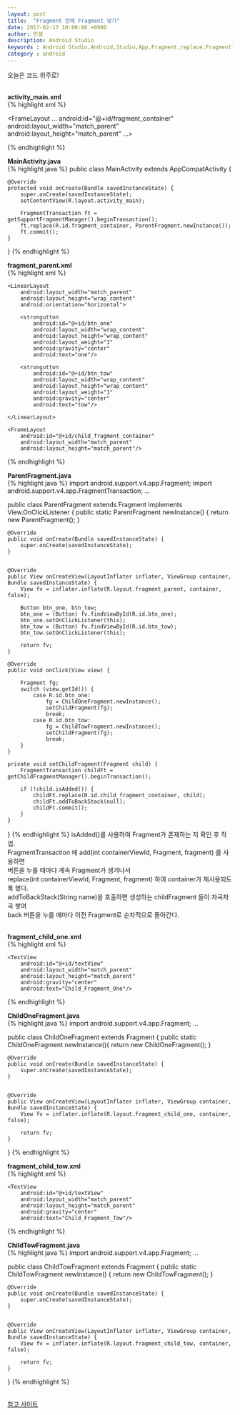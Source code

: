 ```yaml
---
layout: post
title:  "Fragment 안에 Fragment 넣기"
date: 2017-02-17 10:00:00 +0900
author: 민갤
description: Android Studio 
keywords : Android Studio,Android,Studio,App,Fragment,replace,FragmentTransaction
category : android
---
```

오늘은 코드 위주로!<br>
<br>

<strong>activity_main.xml</strong><br>
{% highlight xml %}
<?xml version="1.0" encoding="utf-8"?>
<FrameLayout
    ...
    android:id="@+id/fragment_container"
    android:layout_width="match_parent"
    android:layout_height="match_parent"
    ...>

</FrameLayout>
{% endhighlight %}
<br>

<strong>MainActivity.java</strong><br>
{% highlight java %}
public class MainActivity extends AppCompatActivity {

    @Override
    protected void onCreate(Bundle savedInstanceState) {
        super.onCreate(savedInstanceState);
        setContentView(R.layout.activity_main);

        FragmentTransaction ft = getSupportFragmentManager().beginTransaction();
        ft.replace(R.id.fragment_container, ParentFragment.newInstance());
        ft.commit();
    }
}
{% endhighlight %}
<br>

<strong>fragment_parent.xml</strong><br>
{% highlight xml %}
<?xml version="1.0" encoding="utf-8"?>
<LinearLayout xmlns:android="http://schemas.android.com/apk/res/android"
              android:layout_width="match_parent"
              android:layout_height="match_parent"
              android:orientation="vertical">

    <LinearLayout
        android:layout_width="match_parent"
        android:layout_height="wrap_content"
        android:orientation="horizontal">

        <strongutton
            android:id="@+id/btn_one"
            android:layout_width="wrap_content"
            android:layout_height="wrap_content"
            android:layout_weight="1"
            android:gravity="center"
            android:text="one"/>

        <strongutton
            android:id="@+id/btn_tow"
            android:layout_width="wrap_content"
            android:layout_height="wrap_content"
            android:layout_weight="1"
            android:gravity="center"
            android:text="tow"/>

    </LinearLayout>

    <FrameLayout
        android:id="@+id/child_fragment_container"
        android:layout_width="match_parent"
        android:layout_height="match_parent"/>

</LinearLayout>
{% endhighlight %}
<br>

<strong>ParentFragment.java</strong><br>
{% highlight java %}
import android.support.v4.app.Fragment;
import android.support.v4.app.FragmentTransaction;
...

public class ParentFragment extends Fragment implements View.OnClickListener {
    public static ParentFragment newInstance() {
        return new ParentFragment();
    }

    @Override
    public void onCreate(Bundle savedInstanceState) {
        super.onCreate(savedInstanceState);
    }


    @Override
    public View onCreateView(LayoutInflater inflater, ViewGroup container, Bundle savedInstanceState) {
        View fv = inflater.inflate(R.layout.fragment_parent, container, false);

        Button btn_one, btn_tow;
        btn_one = (Button) fv.findViewById(R.id.btn_one);
        btn_one.setOnClickListener(this);
        btn_tow = (Button) fv.findViewById(R.id.btn_tow);
        btn_tow.setOnClickListener(this);

        return fv;
    }

    @Override
    public void onClick(View view) {

        Fragment fg;
        switch (view.getId()) {
            case R.id.btn_one:
                fg = ChildOneFragment.newInstance();
                setChildFragment(fg);
                break;
            case R.id.btn_tow:
                fg = ChildTowFragment.newInstance();
                setChildFragment(fg);
                break;
        }
    }

    private void setChildFragment(Fragment child) {
        FragmentTransaction childFt = getChildFragmentManager().beginTransaction();

        if (!child.isAdded()) {
            childFt.replace(R.id.child_fragment_container, child);
            childFt.addToBackStack(null);
            childFt.commit();
        }
    }
}
{% endhighlight %}
isAdded()를 사용하여 Fragment가 존재하는 지 확인 후 작업.<br>
FragmentTransaction 에 add(int containerViewId, Fragment, fragment) 를 사용하면<br>
버튼을 누를 때마다 계속 Fragment가 생겨나서<br>
replace(int containerViewId, Fragment, fragment) 하여 container가 재사용되도록 했다.<br>
addToBackStack(String name)을 호출하면 생성하는 childFragment 들이 차곡차곡 쌓여 <br>
back 버튼을 누를 때마다 이전 Fragment로 순차적으로 돌아간다.<br>
<br>


<strong>fragment_child_one.xml</strong><br>
{% highlight xml %}
<?xml version="1.0" encoding="utf-8"?>
<LinearLayout xmlns:android="http://schemas.android.com/apk/res/android"
              android:layout_width="match_parent"
              android:layout_height="match_parent"
              android:orientation="vertical">

    <TextView
        android:id="@+id/textView"
        android:layout_width="match_parent"
        android:layout_height="match_parent"
        android:gravity="center"
        android:text="Child_Fragment_One"/>
</LinearLayout>
{% endhighlight %}
<br>

<strong>ChildOneFragment.java</strong><br>
{% highlight java %}
import android.support.v4.app.Fragment;
...

public class ChildOneFragment extends Fragment {
    public static ChildOneFragment newInstance(){
        return new ChildOneFragment();
    }

    @Override
    public void onCreate(Bundle savedInstanceState) {
        super.onCreate(savedInstanceState);
    }


    @Override
    public View onCreateView(LayoutInflater inflater, ViewGroup container, Bundle savedInstanceState) {
        View fv = inflater.inflate(R.layout.fragment_child_one, container, false);

        return fv;
    }
}
{% endhighlight %}
<br>

<strong>fragment_child_tow.xml</strong><br>
{% highlight xml %}
<?xml version="1.0" encoding="utf-8"?>
<LinearLayout xmlns:android="http://schemas.android.com/apk/res/android"
              android:layout_width="match_parent"
              android:layout_height="match_parent"
              android:orientation="vertical">

    <TextView
        android:id="@+id/textView"
        android:layout_width="match_parent"
        android:layout_height="match_parent"
        android:gravity="center"
        android:text="Child_Fragment_Tow"/>
</LinearLayout>
{% endhighlight %}
<br>


<strong>ChildTowFragment.java</strong><br>
{% highlight java %}
import android.support.v4.app.Fragment;
...

public class ChildTowFragment extends Fragment {
    public static ChildTowFragment newInstance() {
        return new ChildTowFragment();
    }

    @Override
    public void onCreate(Bundle savedInstanceState) {
        super.onCreate(savedInstanceState);
    }


    @Override
    public View onCreateView(LayoutInflater inflater, ViewGroup container, Bundle savedInstanceState) {
        View fv = inflater.inflate(R.layout.fragment_child_tow, container, false);

        return fv;
    }
}
{% endhighlight %}
<br>
<br>

[참고 사이트] <br>

[참고 사이트]: http://stackoverflow.com/questions/6672066/fragment-inside-fragment
